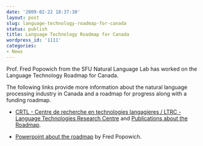 ```yaml
---
date: '2009-02-22 18:37:30'
layout: post
slug: language-technology-roadmap-for-canada
status: publish
title: Language Technology Roadmap for Canada
wordpress_id: '1111'
categories:
- News
---
```


Prof. Fred Popowich from the SFU Natural Language Lab has worked on the Language Technology Roadmap for Canada.

The following links provide more information about the natural language processing industry in Canada and a roadmap for progress along with a funding roadmap.




 
  * [CRTL - Centre de recherche en technologies langagieres / LTRC - Language Technologies Research Centre](http://www.crtl.ca/)  and [Publications about the Roadmap](http://www.crtl.ca/en/publications.htm).



  * [Powerpoint about the roadmap](http://www.crtl.ca/docs/Final_TRM_Presentation_Feb_06.ppt) by Fred Popowich.






